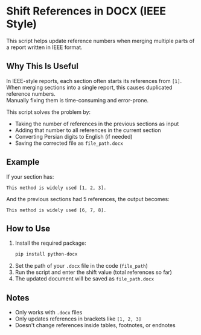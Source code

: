 # Shift References in DOCX (IEEE Style)

This script helps update reference numbers when merging multiple parts of a report written in IEEE format.

## Why This Is Useful

In IEEE-style reports, each section often starts its references from `[1]`.  
When merging sections into a single report, this causes duplicated reference numbers.  
Manually fixing them is time-consuming and error-prone.

This script solves the problem by:

- Taking the number of references in the previous sections as input
- Adding that number to all references in the current section
- Converting Persian digits to English (if needed)
- Saving the corrected file as `file_path.docx`

## Example

If your section has:

```
This method is widely used [1, 2, 3].
```

And the previous sections had 5 references, the output becomes:

```
This method is widely used [6, 7, 8].
```

## How to Use

1. Install the required package:
   ```bash
   pip install python-docx
   ```
2. Set the path of your `.docx` file in the code (`file_path`)
3. Run the script and enter the shift value (total references so far)
4. The updated document will be saved as `file_path.docx`

## Notes

- Only works with `.docx` files
- Only updates references in brackets like `[1, 2, 3]`
- Doesn't change references inside tables, footnotes, or endnotes
